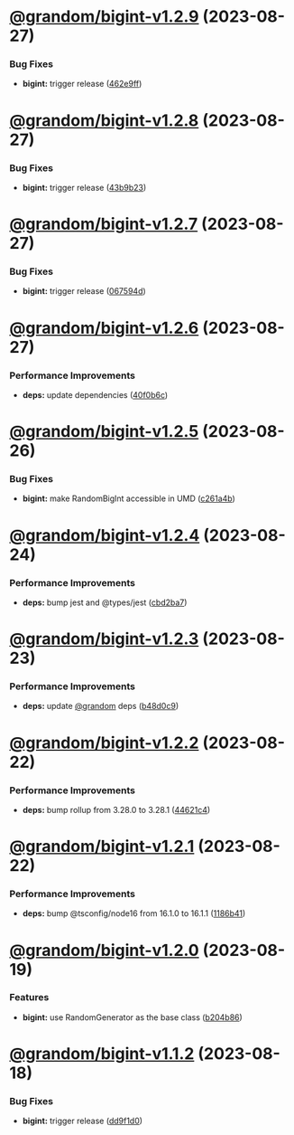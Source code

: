 # [@grandom/bigint-v1.2.9](https://github.com/grandom-library/grandom-js/compare/@grandom/bigint-v1.2.8...@grandom/bigint-v1.2.9) (2023-08-27)


### Bug Fixes

* **bigint:** trigger release ([462e9ff](https://github.com/grandom-library/grandom-js/commit/462e9ffb67ccde393afd29f40f662aeaef882f35))

# [@grandom/bigint-v1.2.8](https://github.com/grandom-library/grandom-js/compare/@grandom/bigint-v1.2.7...@grandom/bigint-v1.2.8) (2023-08-27)


### Bug Fixes

* **bigint:** trigger release ([43b9b23](https://github.com/grandom-library/grandom-js/commit/43b9b238901c1b203f7395f095a2e33611d1a504))

# [@grandom/bigint-v1.2.7](https://github.com/grandom-library/grandom-js/compare/@grandom/bigint-v1.2.6...@grandom/bigint-v1.2.7) (2023-08-27)


### Bug Fixes

* **bigint:** trigger release ([067594d](https://github.com/grandom-library/grandom-js/commit/067594df7acd7af698e8d3b88f3417603416b3d4))

# [@grandom/bigint-v1.2.6](https://github.com/grandom-library/grandom-js/compare/@grandom/bigint-v1.2.5...@grandom/bigint-v1.2.6) (2023-08-27)


### Performance Improvements

* **deps:** update dependencies ([40f0b6c](https://github.com/grandom-library/grandom-js/commit/40f0b6c138a5c2741b11190ef2d79c6960d395f4))

# [@grandom/bigint-v1.2.5](https://github.com/grandom-library/grandom-js/compare/@grandom/bigint-v1.2.4...@grandom/bigint-v1.2.5) (2023-08-26)


### Bug Fixes

* **bigint:** make RandomBigInt accessible in UMD ([c261a4b](https://github.com/grandom-library/grandom-js/commit/c261a4b8b0440e617a2396f3dd43b9fab44cc2a3))

# [@grandom/bigint-v1.2.4](https://github.com/grandom-library/grandom-js/compare/@grandom/bigint-v1.2.3...@grandom/bigint-v1.2.4) (2023-08-24)


### Performance Improvements

* **deps:** bump jest and @types/jest ([cbd2ba7](https://github.com/grandom-library/grandom-js/commit/cbd2ba75068f3f485b735e4fbc4bb9cd6fd3b098))

# [@grandom/bigint-v1.2.3](https://github.com/grandom-library/grandom-js/compare/@grandom/bigint-v1.2.2...@grandom/bigint-v1.2.3) (2023-08-23)


### Performance Improvements

* **deps:** update [@grandom](https://github.com/grandom) deps ([b48d0c9](https://github.com/grandom-library/grandom-js/commit/b48d0c9d06eddc8b253e6bca32d429baabca1e7d))

# [@grandom/bigint-v1.2.2](https://github.com/grandom-library/grandom-js/compare/@grandom/bigint-v1.2.1...@grandom/bigint-v1.2.2) (2023-08-22)


### Performance Improvements

* **deps:** bump rollup from 3.28.0 to 3.28.1 ([44621c4](https://github.com/grandom-library/grandom-js/commit/44621c4c01d07beeffe44dcfb7984b4c0ff0599c))

# [@grandom/bigint-v1.2.1](https://github.com/grandom-library/grandom-js/compare/@grandom/bigint-v1.2.0...@grandom/bigint-v1.2.1) (2023-08-22)


### Performance Improvements

* **deps:** bump @tsconfig/node16 from 16.1.0 to 16.1.1 ([1186b41](https://github.com/grandom-library/grandom-js/commit/1186b418ac99f5333eb25f5b50164b2c863061bc))

# [@grandom/bigint-v1.2.0](https://github.com/grandom-library/grandom-js/compare/@grandom/bigint-v1.1.2...@grandom/bigint-v1.2.0) (2023-08-19)


### Features

* **bigint:** use RandomGenerator as the base class ([b204b86](https://github.com/grandom-library/grandom-js/commit/b204b86162961117e4bbd64c018f363e34df4f7f))

# [@grandom/bigint-v1.1.2](https://github.com/grandom-library/grandom-js/compare/@grandom/bigint-v1.1.1...@grandom/bigint-v1.1.2) (2023-08-18)


### Bug Fixes

* **bigint:** trigger release ([dd9f1d0](https://github.com/grandom-library/grandom-js/commit/dd9f1d05178811ca2bad5847902ca1ce65cceb9d))
